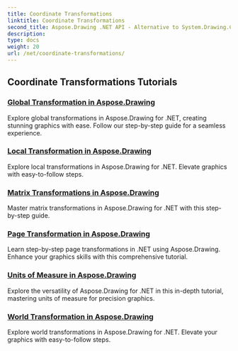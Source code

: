 ```yaml
---
title: Coordinate Transformations
linktitle: Coordinate Transformations
second_title: Aspose.Drawing .NET API - Alternative to System.Drawing.Common
description: 
type: docs
weight: 20
url: /net/coordinate-transformations/
---
```


## Coordinate Transformations Tutorials
### [Global Transformation in Aspose.Drawing](./global-transformation/)
Explore global transformations in Aspose.Drawing for .NET, creating stunning graphics with ease. Follow our step-by-step guide for a seamless experience.
### [Local Transformation in Aspose.Drawing](./local-transformation/)
Explore local transformations in Aspose.Drawing for .NET. Elevate graphics with easy-to-follow steps.
### [Matrix Transformations in Aspose.Drawing](./matrix-transformations/)
Master matrix transformations in Aspose.Drawing for .NET with this step-by-step guide.
### [Page Transformation in Aspose.Drawing](./page-transformation/)
Learn step-by-step page transformations in .NET using Aspose.Drawing. Enhance your graphics skills with this comprehensive tutorial.
### [Units of Measure in Aspose.Drawing](./units-of-measure/)
Explore the versatility of Aspose.Drawing for .NET in this in-depth tutorial, mastering units of measure for precision graphics.
### [World Transformation in Aspose.Drawing](./world-transformation/)
Explore world transformations in Aspose.Drawing for .NET. Elevate your graphics with easy-to-follow steps.